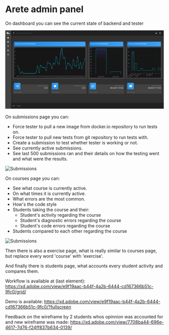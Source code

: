 # Arete admin panel

On dashboard you can see the current state of backend and tester

![Dashboard](preview/dashboard.png)

On submissions page you can:
* Force tester to pull a new image from docker.io repository to run tests on.
* Force tester to pull new tests from git repository to run tests with.
* Create a submission to test whether tester is working or not.
* See currently active submissions.
* See last 500 submissions ran and their details on how the testing went and what were the results.

![Submissions](preview/sybmissions.gif)

On courses page you can:
* See what course is currently active.
* On what times it is currently active.
* What errors are the most common.
* How's the code style
* Students taking the course and their:
    * Student's activity regarding the course
    * Student's diagnostic errors regarding the course
    * Student's code errors regarding the course
* Students compared to each other regarding the course

![Submissions](preview/course.gif)

Then there is also a exercise page, what is really similar to courses page, but replace every word 'course' with 'exercise'.

And finally there is students page, what accounts every student activity and compares them.




Workflow is available at (last element): https://xd.adobe.com/view/e9f19aac-b44f-4a2b-6444-cd167366b51c-9fc0/grid/

Demo is available: https://xd.adobe.com/view/e9f19aac-b44f-4a2b-6444-cd167366b51c-9fc0/?fullscreen

Feedback on the wireframe by 2 students whos opinnion was accounted for and new wireframe was made: https://xd.adobe.com/view/7708ba44-696e-4617-7d76-f24ff837b634-0139/
